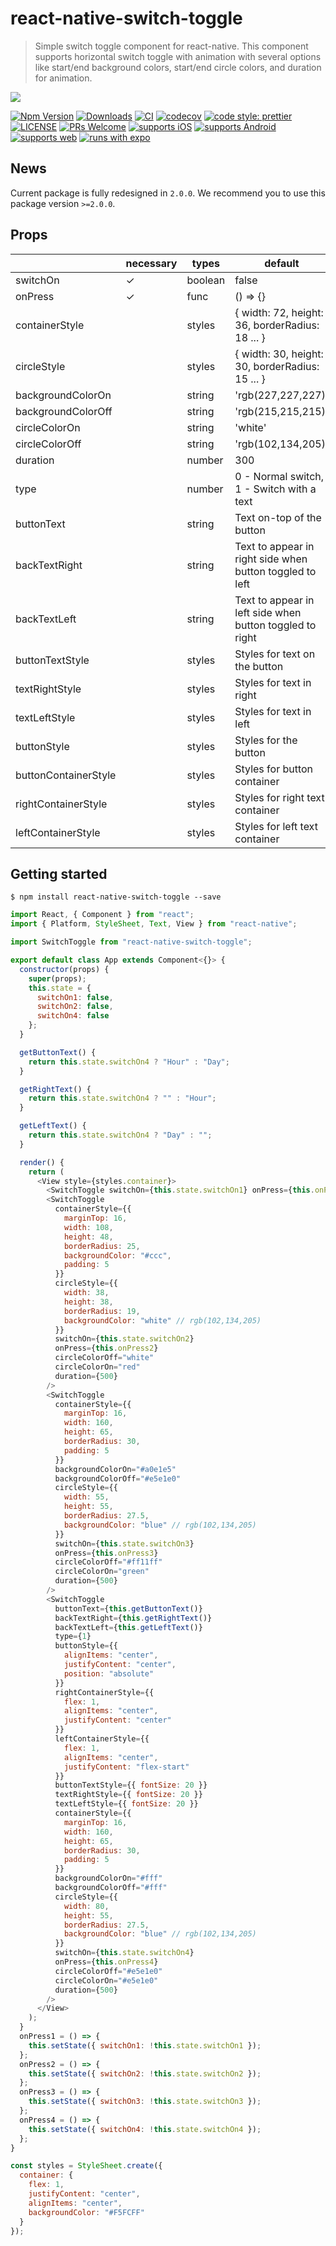 # react-native-switch-toggle

> Simple switch toggle component for react-native. This component supports horizontal switch toggle with animation with several options like start/end background colors, start/end circle colors, and duration for animation.
<img src="https://firebasestorage.googleapis.com/v0/b/bookoo-89f6c.appspot.com/o/switch-toggle.gif?alt=media&token=a9dc36e0-3c25-45dc-bbb7-8b095a716dc8"/>

[![Npm Version](http://img.shields.io/npm/v/react-native-switch-toggle.svg?style=flat-square)](https://npmjs.org/package/react-native-switch-toggle)
[![Downloads](http://img.shields.io/npm/dm/react-native-switch-toggle.svg?style=flat-square)](https://npmjs.org/package/react-native-switch-toggle)
[![CI](https://github.com/hyochan/react-native-switch-toggle/actions/workflows/ci.yml/badge.svg)](https://github.com/hyochan/react-native-switch-toggle/actions/workflows/ci.yml)
[![codecov](https://codecov.io/gh/hyochan/react-native-switch-toggle/branch/master/graph/badge.svg?token=yLFcpGSuku)](https://codecov.io/gh/hyochan/react-native-switch-toggle)
[![code style: prettier](https://img.shields.io/badge/code_style-prettier-ff69b4.svg?style=flat-square)](https://github.com/prettier/prettier)
[![LICENSE](http://img.shields.io/npm/l/react-native-switch-toggle.svg?style=flat-square)](https://npmjs.org/package/react-native-switch-toggle)
[![PRs Welcome](https://img.shields.io/badge/PRs-welcome-brightgreen.svg?style=flat-square)](CONTRIBUTING.md)
[![supports iOS](https://img.shields.io/badge/iOS-4630EB.svg?style=flat-square&logo=APPLE&labelColor=999999&logoColor=fff)](https://itunes.apple.com/app/apple-store/id982107779)
[![supports Android](https://img.shields.io/badge/Android-4630EB.svg?style=flat-square&logo=ANDROID&labelColor=A4C639&logoColor=fff)](https://play.google.com/store/apps/details?id=host.exp.exponent&referrer=www)
[![supports web](https://img.shields.io/badge/web-4630EB.svg?style=flat-square&logo=GOOGLE-CHROME&labelColor=4285F4&logoColor=fff)](https://docs.expo.io/workflow/web/)
[![runs with expo](https://img.shields.io/badge/Runs%20with%20Expo-000.svg?style=flat&logo=EXPO&labelColor=ffffff&logoColor=000)](https://github.com/expo/expo)

## News

Current package is fully redesigned in `2.0.0`. We recommend you to use this package version `>=2.0.0`.

## Props

|                      | necessary | types   | default                                                  |
| -------------------- | --------- | ------- | -------------------------------------------------------- |
| switchOn             | ✓         | boolean | false                                                    |
| onPress              | ✓         | func    | () => {}                                                 |
| containerStyle       |           | styles  | { width: 72, height: 36, borderRadius: 18 ... }          |
| circleStyle          |           | styles  | { width: 30, height: 30, borderRadius: 15 ... }          |
| backgroundColorOn    |           | string  | 'rgb(227,227,227)'                                       |
| backgroundColorOff   |           | string  | 'rgb(215,215,215)'                                       |
| circleColorOn        |           | string  | 'white'                                                  |
| circleColorOff       |           | string  | 'rgb(102,134,205)'                                       |
| duration             |           | number  | 300                                                      |
| type                 |           | number  | 0 - Normal switch, 1 - Switch with a text                |
| buttonText           |           | string  | Text on-top of the button                                |
| backTextRight        |           | string  | Text to appear in right side when button toggled to left |
| backTextLeft         |           | string  | Text to appear in left side when button toggled to right |
| buttonTextStyle      |           | styles  | Styles for text on the button                            |
| textRightStyle       |           | styles  | Styles for text in right                                 |
| textLeftStyle        |           | styles  | Styles for text in left                                  |
| buttonStyle          |           | styles  | Styles for the button                                    |
| buttonContainerStyle |           | styles  | Styles for button container                              |
| rightContainerStyle  |           | styles  | Styles for right text container                          |
| leftContainerStyle   |           | styles  | Styles for left text container                           |

## Getting started

`$ npm install react-native-switch-toggle --save`

```javascript
import React, { Component } from "react";
import { Platform, StyleSheet, Text, View } from "react-native";

import SwitchToggle from "react-native-switch-toggle";

export default class App extends Component<{}> {
  constructor(props) {
    super(props);
    this.state = {
      switchOn1: false,
      switchOn2: false,
      switchOn4: false
    };
  }

  getButtonText() {
    return this.state.switchOn4 ? "Hour" : "Day";
  }

  getRightText() {
    return this.state.switchOn4 ? "" : "Hour";
  }

  getLeftText() {
    return this.state.switchOn4 ? "Day" : "";
  }

  render() {
    return (
      <View style={styles.container}>
        <SwitchToggle switchOn={this.state.switchOn1} onPress={this.onPress1} />
        <SwitchToggle
          containerStyle={{
            marginTop: 16,
            width: 108,
            height: 48,
            borderRadius: 25,
            backgroundColor: "#ccc",
            padding: 5
          }}
          circleStyle={{
            width: 38,
            height: 38,
            borderRadius: 19,
            backgroundColor: "white" // rgb(102,134,205)
          }}
          switchOn={this.state.switchOn2}
          onPress={this.onPress2}
          circleColorOff="white"
          circleColorOn="red"
          duration={500}
        />
        <SwitchToggle
          containerStyle={{
            marginTop: 16,
            width: 160,
            height: 65,
            borderRadius: 30,
            padding: 5
          }}
          backgroundColorOn="#a0e1e5"
          backgroundColorOff="#e5e1e0"
          circleStyle={{
            width: 55,
            height: 55,
            borderRadius: 27.5,
            backgroundColor: "blue" // rgb(102,134,205)
          }}
          switchOn={this.state.switchOn3}
          onPress={this.onPress3}
          circleColorOff="#ff11ff"
          circleColorOn="green"
          duration={500}
        />
        <SwitchToggle
          buttonText={this.getButtonText()}
          backTextRight={this.getRightText()}
          backTextLeft={this.getLeftText()}
          type={1}
          buttonStyle={{
            alignItems: "center",
            justifyContent: "center",
            position: "absolute"
          }}
          rightContainerStyle={{
            flex: 1,
            alignItems: "center",
            justifyContent: "center"
          }}
          leftContainerStyle={{
            flex: 1,
            alignItems: "center",
            justifyContent: "flex-start"
          }}
          buttonTextStyle={{ fontSize: 20 }}
          textRightStyle={{ fontSize: 20 }}
          textLeftStyle={{ fontSize: 20 }}
          containerStyle={{
            marginTop: 16,
            width: 160,
            height: 65,
            borderRadius: 30,
            padding: 5
          }}
          backgroundColorOn="#fff"
          backgroundColorOff="#fff"
          circleStyle={{
            width: 80,
            height: 55,
            borderRadius: 27.5,
            backgroundColor: "blue" // rgb(102,134,205)
          }}
          switchOn={this.state.switchOn4}
          onPress={this.onPress4}
          circleColorOff="#e5e1e0"
          circleColorOn="#e5e1e0"
          duration={500}
        />
      </View>
    );
  }
  onPress1 = () => {
    this.setState({ switchOn1: !this.state.switchOn1 });
  };
  onPress2 = () => {
    this.setState({ switchOn2: !this.state.switchOn2 });
  };
  onPress3 = () => {
    this.setState({ switchOn3: !this.state.switchOn3 });
  };
  onPress4 = () => {
    this.setState({ switchOn4: !this.state.switchOn4 });
  };
}

const styles = StyleSheet.create({
  container: {
    flex: 1,
    justifyContent: "center",
    alignItems: "center",
    backgroundColor: "#F5FCFF"
  }
});
```
